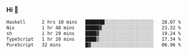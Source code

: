 ### Hi 👋

<!--START_SECTION:waka-->

```txt
Haskell      2 hrs 10 mins   ███████░░░░░░░░░░░░░░░░░░   28.07 %
Nix          1 hr 48 mins    █████▓░░░░░░░░░░░░░░░░░░░   23.32 %
sh           1 hr 29 mins    ████▓░░░░░░░░░░░░░░░░░░░░   19.24 %
TypeScript   1 hr 20 mins    ████▒░░░░░░░░░░░░░░░░░░░░   17.34 %
PureScript   32 mins         █▓░░░░░░░░░░░░░░░░░░░░░░░   06.96 %
```

<!--END_SECTION:waka-->
